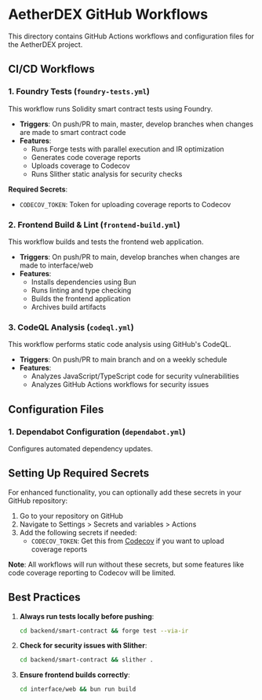 # AetherDEX GitHub Workflows

This directory contains GitHub Actions workflows and configuration files for the AetherDEX project.

## CI/CD Workflows

### 1. Foundry Tests (`foundry-tests.yml`)

This workflow runs Solidity smart contract tests using Foundry.

- **Triggers**: On push/PR to main, master, develop branches when changes are made to smart contract code
- **Features**:
  - Runs Forge tests with parallel execution and IR optimization
  - Generates code coverage reports
  - Uploads coverage to Codecov
  - Runs Slither static analysis for security checks

**Required Secrets**:

- `CODECOV_TOKEN`: Token for uploading coverage reports to Codecov

### 2. Frontend Build & Lint (`frontend-build.yml`)

This workflow builds and tests the frontend web application.

- **Triggers**: On push/PR to main, develop branches when changes are made to interface/web
- **Features**:
  - Installs dependencies using Bun
  - Runs linting and type checking
  - Builds the frontend application
  - Archives build artifacts

### 3. CodeQL Analysis (`codeql.yml`)

This workflow performs static code analysis using GitHub's CodeQL.

- **Triggers**: On push/PR to main branch and on a weekly schedule
- **Features**:
  - Analyzes JavaScript/TypeScript code for security vulnerabilities
  - Analyzes GitHub Actions workflows for security issues

## Configuration Files

### 1. Dependabot Configuration (`dependabot.yml`)

Configures automated dependency updates.

## Setting Up Required Secrets

For enhanced functionality, you can optionally add these secrets in your GitHub repository:

1. Go to your repository on GitHub
2. Navigate to Settings > Secrets and variables > Actions
3. Add the following secrets if needed:
   - `CODECOV_TOKEN`: Get this from [Codecov](https://codecov.io) if you want to upload coverage reports

**Note**: All workflows will run without these secrets, but some features like code coverage reporting to Codecov will be limited.

## Best Practices

1. **Always run tests locally before pushing**:

   ```bash
   cd backend/smart-contract && forge test --via-ir
   ```

2. **Check for security issues with Slither**:

   ```bash
   cd backend/smart-contract && slither .
   ```

3. **Ensure frontend builds correctly**:
   ```bash
   cd interface/web && bun run build
   ```
